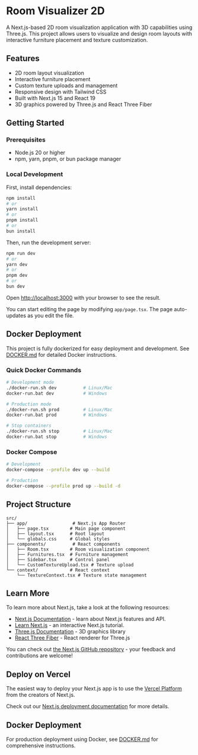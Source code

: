 # Room Visualizer 2D

A Next.js-based 2D room visualization application with 3D capabilities using Three.js. This project allows users to visualize and design room layouts with interactive furniture placement and texture customization.

## Features

- 2D room layout visualization
- Interactive furniture placement
- Custom texture uploads and management
- Responsive design with Tailwind CSS
- Built with Next.js 15 and React 19
- 3D graphics powered by Three.js and React Three Fiber

## Getting Started

### Prerequisites

- Node.js 20 or higher
- npm, yarn, pnpm, or bun package manager

### Local Development

First, install dependencies:

```bash
npm install
# or
yarn install
# or
pnpm install
# or
bun install
```

Then, run the development server:

```bash
npm run dev
# or
yarn dev
# or
pnpm dev
# or
bun dev
```

Open [http://localhost:3000](http://localhost:3000) with your browser to see the result.

You can start editing the page by modifying `app/page.tsx`. The page auto-updates as you edit the file.

## Docker Deployment

This project is fully dockerized for easy deployment and development. See [DOCKER.md](./DOCKER.md) for detailed Docker instructions.

### Quick Docker Commands

```bash
# Development mode
./docker-run.sh dev          # Linux/Mac
docker-run.bat dev           # Windows

# Production mode
./docker-run.sh prod         # Linux/Mac
docker-run.bat prod          # Windows

# Stop containers
./docker-run.sh stop         # Linux/Mac
docker-run.bat stop          # Windows
```

### Docker Compose

```bash
# Development
docker-compose --profile dev up --build

# Production
docker-compose --profile prod up --build -d
```

## Project Structure

```
src/
├── app/                 # Next.js App Router
│   ├── page.tsx        # Main page component
│   ├── layout.tsx      # Root layout
│   └── globals.css     # Global styles
├── components/          # React components
│   ├── Room.tsx        # Room visualization component
│   ├── Furnitures.tsx  # Furniture management
│   ├── Sidebar.tsx     # Control panel
│   └── CustomTextureUpload.tsx # Texture upload
└── context/            # React context
    └── TextureContext.tsx # Texture state management
```

## Learn More

To learn more about Next.js, take a look at the following resources:

- [Next.js Documentation](https://nextjs.org/docs) - learn about Next.js features and API.
- [Learn Next.js](https://nextjs.org/learn) - an interactive Next.js tutorial.
- [Three.js Documentation](https://threejs.org/docs/) - 3D graphics library
- [React Three Fiber](https://docs.pmnd.rs/react-three-fiber/) - React renderer for Three.js

You can check out [the Next.js GitHub repository](https://github.com/vercel/next.js) - your feedback and contributions are welcome!

## Deploy on Vercel

The easiest way to deploy your Next.js app is to use the [Vercel Platform](https://vercel.com/new?utm_medium=default-template&filter=next.js&utm_source=create-next-app&utm_campaign=create-next-app-readme) from the creators of Next.js.

Check out our [Next.js deployment documentation](https://nextjs.org/docs/app/building-your-application/deploying) for more details.

## Docker Deployment

For production deployment using Docker, see [DOCKER.md](./DOCKER.md) for comprehensive instructions.
